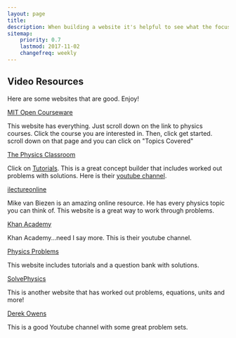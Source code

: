 ```yaml
---
layout: page
title: 
description: When building a website it's helpful to see what the focus of your site is. This page is an example of how to show a website's focus.
sitemap:
    priority: 0.7
    lastmod: 2017-11-02
    changefreq: weekly
---
```

## Video Resources
<p>Here are some websites that are good. Enjoy!</p>

<div class="box">
    <p><a href="https://ocw.mit.edu/courses/physics/">MIT Open Courseware</a> </p>
    <p>This website has everything. Just scroll down on the link to physics courses. Click the course you are interested in. Then, click get started. scroll down on that page and you can click on "Topics Covered"</p>       
</div>


<div class="box">
    <p><a href="http://www.physicsclassroom.com/">The Physics Classroom</a> </p>
    <p>Click on <a href="http://www.physicsclassroom.com/class">Tutorials</a>. This is a great concept builder that includes worked out problems with solutions.
        Here is their <a href="https://www.youtube.com/user/physicsclassroomLIVE/playlists">youtube channel</a>.</p>   
</div>

<div class="box">
    <p><a href="http://www.ilectureonline.com/lectures/subject/PHYSICS">ilectureonline</a> </p>
    <p>Mike van Biezen is an amazing online resource. He has every physics topic you can think of. This website is a great way to work through problems.</p>
</div>


<div class="box">
    <p><a href="https://www.youtube.com/user/khanacademy/playlists?view=50&shelf_id=2&sort=dd">Khan Academy</a> </p>
    <p>Khan Academy...need I say more. This is their youtube channel.</p>
        
</div>

<div class="box">
    <p><a href="http://problemsphysics.com/">Physics Problems</a> </p>
    <p>This website includes tutorials and a question bank with solutions.</p>  
</div>

<div class="box">
    <p><a href="http://www.solvephysics.com/problems.shtml">SolvePhysics</a> </p>
    <p>This is another website that has worked out problems, equations, units and more!</p>        
</div>

<div class="box">
    <p><a href="https://www.youtube.com/user/derekowens/playlists?sort=dd&view=50&shelf_id=9">Derek Owens</a> </p>
    <p>This is a good Youtube channel with some great problem sets.</p>
        
</div>



